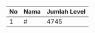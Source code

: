 | No | Nama            | Jumlah Level |
|----|-----------------|--------------|
| 1  | #    |    4745        |
